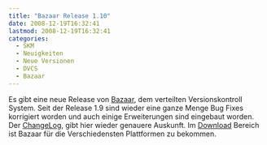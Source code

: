 ```yaml
---
title: "Bazaar Release 1.10"
date: 2008-12-19T16:32:41
lastmod: 2008-12-19T16:32:41
categories:
  - SKM
  - Neuigkeiten
  - Neue Versionen
  - DVCS
  - Bazaar
---
```

Es gibt eine neue Release von [Bazaar](http://www.bazaar-vcs.org), dem verteilten Versionskontroll System. 
Seit der Release 1.9 sind wieder eine ganze Menge Bug Fixes korrigiert worden und auch einige Erweiterungen sind eingebaut worden. 
Der [ChangeLog](http://doc.bazaar-vcs.org/bzr.1.10/en/release-notes/NEWS.html#bzr-1-10-2008-12-05), gibt hier wieder genauere Auskunft. 
Im [Download](http://bazaar-vcs.org/Download) Bereich ist Bazaar für die Verschiedensten Plattformen zu bekommen.
